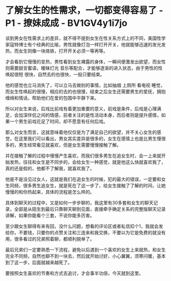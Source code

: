 # 了解女生的性需求，一切都变得容易了 - P1 - 撩妹成成 - BV1GV4y1i7jo

谈到男女在性需求上的差异，就不得不提到女生在性关系方式上的不同，美国性学家寇特博士有个经典的比喻，男性就像灯泡一样打开开关，他就能够迅速的发光发热，而女生则像一块烙铁，打开开关必须一等再等。

才会看到它慢慢的变热，男性看到女生裸露的身体，一瞬间便激发出欲望，而女性则需要甜言蜜语，暧昧灯光 音乐等配合，才能够逐渐的进入状态，由于男性的性唤起很短 很快，自然去的也很快，一般只要结束。

他的感觉也立马消失了，可以立马去做别的事情，比如抽烟 上厕所 看电视 睡觉，而女生性唤起的很慢，相应的去的也很慢，结束之后女生还需要男生的爱抚，拥抱 缠绵和情话，帮助他们在爱的包围中平静下来。

所以对女生来说，后戏比前戏有着更加重要的意义，前戏是条件，后戏是心理满足，会加深伴侣之间的情感，前者关注的是性活动本身，而后者则是提升感情，如果一个男生前戏花足了时间，却不愿意有任何后戏。

那么对女生而言，这就意味着他仅仅是为了满足自己的欲望，并不关心女生的感觉，在这里我们可以看出，男女其实差异是很多的，女生在感情上也是比男生慢很多的，男生经常看见就喜欢，但是女生需要慢慢接触了解。

并在接触了解的过程中慢慢产生喜欢，而我们很多男生在追女生时，会一上来就开始发热，往往和女生是不同步的，会给女生一种感觉，就是他这么快就喜欢我了，真的还是假的，他都不了解我，就喜欢我了。

他是不是没见过女人，这就是我们在追女生的时候，犯的最大的错误，一定要和女生同频，很多男生追女生，就是死在了这一步了，给女生接触了了解的时间，让她慢慢的和你热起来，具体的流程是怎么样的。

具体到聊天的过程中，又是如何一步步聊的，我这里有30多套和女生的聊天记录，全部是从陌生到最后只靠聊天聊到见面，直接牵手确定关系的完整版聊天记录讲解，如果你能看个三套，不说你能多厉害。

至少跟女生聊得有来有回，没什么问题，想看的评论区或者私信扣个1，我就会发给你，不要钱，只要你的点赞关注和三连来和我交换，不要以为它是免费的就没有用，很多看过的兄弟照着聊，都顺利脱单了。

最后兄弟们一定要熟悉一下流程，避免以后遇到一个喜欢的女生上来就热，和女生完全不同频，自然也聊不到一块去，然后就开始讨好，小心翼翼，须寒问暖，基本到了这一步，后面就越来越死了。

要按照女生喜欢的节奏和方式去追讨，才会事半功倍，今天就到这里。